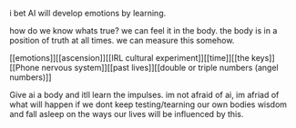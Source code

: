 i bet AI will develop emotions by learning.

how do we know whats true? we can feel it in the body.
the body is in a position of truth at all times.
we can measure this somehow.

[[emotions]][[ascension]][[IRL cultural experiment]][[time]][[the keys]][[Phone nervous system]][[past lives]][[double or triple numbers (angel numbers)]]

Give ai a body and itll learn the impulses.
im not afraid of ai, im afriad of what will happen if we dont keep testing/tearning our own bodies wisdom and fall asleep on the ways our lives will be influenced by this.
